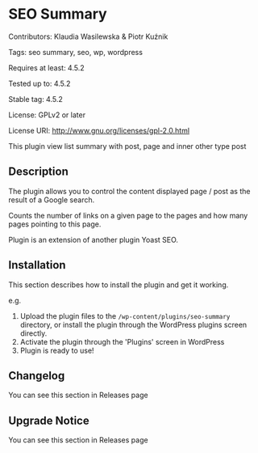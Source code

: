 # SEO Summary

Contributors: Klaudia Wasilewska & Piotr Kuźnik

Tags: seo summary, seo, wp, wordpress

Requires at least: 4.5.2

Tested up to: 4.5.2

Stable tag: 4.5.2

License: GPLv2 or later

License URI: http://www.gnu.org/licenses/gpl-2.0.html

This plugin view list summary with post, page and inner other type post

## Description ##


The plugin allows you to control the content displayed page / post as the result of a Google search.

Counts the number of links on a given page to the pages and how many pages pointing to this page.

Plugin is an extension of another plugin Yoast SEO.

## Installation ##

This section describes how to install the plugin and get it working.

e.g.

1. Upload the plugin files to the `/wp-content/plugins/seo-summary` directory, or install the plugin through the WordPress plugins screen directly.
1. Activate the plugin through the 'Plugins' screen in WordPress
1. Plugin is ready to use!

## Changelog ##

You can see this section in Releases page

## Upgrade Notice ##

You can see this section in Releases page
